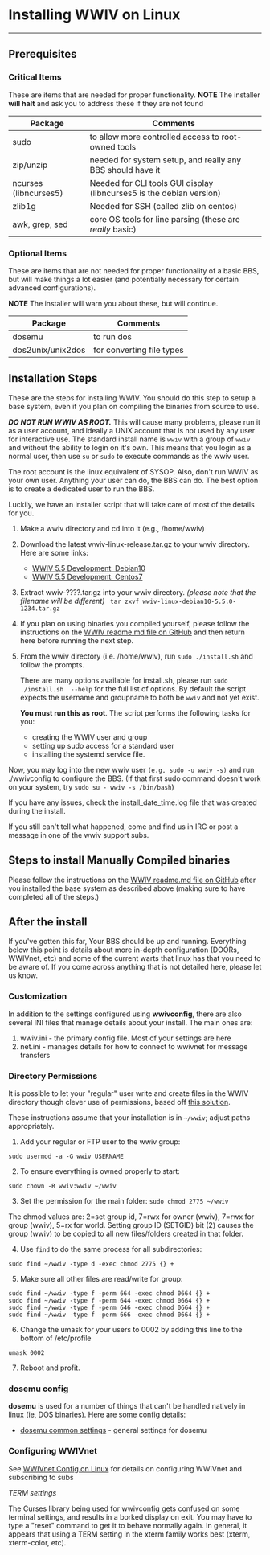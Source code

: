 # Installing WWIV on Linux
***

## Prerequisites

### Critical Items
These are items that are needed for proper functionality.
**NOTE** The installer **will halt** and ask you to address these if they are not found

Package | Comments
------- | ----------
sudo | to allow more controlled access to root-owned tools
zip/unzip | needed for system setup, and really any BBS should have it
ncurses (libncurses5)| Needed for CLI tools GUI display (libncurses5 is the debian version)
zlib1g | Needed for SSH (called zlib on centos)
awk, grep, sed | core OS tools for line parsing (these are _really_ basic)




### Optional Items
These are items that are not needed for proper functionality of a basic BBS, but will make things
a lot easier (and potentially necessary for certain advanced configurations).

**NOTE** The installer will warn you about these, but will continue.

Package | Comments
------- | ----------
dosemu | to run dos|based doors and utilities  
dos2unix/unix2dos | for converting file types  




## Installation Steps

These are the steps for installing WWIV.  You should do this step to setup
a base system, even if you plan on compiling the binaries from source to use.

_**DO NOT RUN WWIV AS ROOT.**_ This will cause many problems, please run it
as a user account, and ideally a UNIX account that is not used by any
user for interactive use.  The standard install name is ```wwiv``` with
a group of ```wwiv``` and without the ability to login on it's own.  This
means that you login as a normal user, then use ```su``` or ```sudo``` to
execute commands as the wwiv user.

The root account is the linux equivalent of SYSOP. Also, don't run WWIV
as your own user. Anything your user can do, the BBS can do. The best
option is to create a dedicated user to run the BBS.

Luckily, we have an installer script that will take care of most of the
details for you.

1. Make a wwiv directory and cd into it (e.g., /home/wwiv)   

2. Download the latest wwiv-linux-release.tar.gz to your wwiv directory.
   Here are some links: 
     * [WWIV 5.5 Development: Debian10](https://build.wwivbbs.org/jenkins/job/wwiv/label=linux-debian10/lastSuccessfulBuild/)
     * [WWIV 5.5 Development: Centos7](https://build.wwivbbs.org/jenkins/job/wwiv/label=linux-centos7/lastSuccessfulBuild/)  
3. Extract wwiv-????.tar.gz into your wwiv directory.
   *(please note that the filename will be different)* 
       ```
		   tar zxvf wwiv-linux-debian10-5.5.0-1234.tar.gz```   
4. If you plan on using binaries you compiled yourself, please follow the
   instructions on the [WWIV readme.md file on GitHub](https://github.com/wwivbbs/wwiv#building-on-linux)
   and then return here before running the next step.

5. From the wwiv directory (i.e. /home/wwiv), run ``sudo ./install.sh`` and
   follow the prompts.

   There are many options available for install.sh,
   please run ```sudo ./install.sh  --help``` for the full list of options. 
   By default the script expects the username and groupname to both be 
   ```wwiv``` and not yet exist.

   **You must run this as root**.  The script performs the following tasks
   for you:

   * creating the WWIV user and group
   * setting up sudo access for a standard user
   * installing the systemd service file.  

Now, you may log into the new wwiv user ``(e.g, sudo -u wwiv -s)`` and run ./wwivconfig
to configure the BBS.
(If that first sudo command doesn't work on your system, try 
```sudo su - wwiv -s /bin/bash```)

If you have any issues, check the install_date_time.log file that was created
during the install.  

If you still can't tell what happened, come and find us in IRC or post a message
in one of the wwiv support subs.

## Steps to install Manually Compiled binaries

Please follow the instructions on the 
[WWIV readme.md file on GitHub](https://github.com/wwivbbs/wwiv#building-one-linux)
after you installed the base system as described above (making sure to have
completed all of the steps.)

## After the install

If you've gotten this far, Your BBS should be up and running. Everything below
this point is details about more in-depth configuration (DOORs, WWIVnet, etc) 
and some of the current warts that linux has that you need to be aware of. 
If you come across anything that is not detailed here, please let us know.

### Customization
In addition to the settings configured using **wwivconfig**, there are also 
several INI files that manage details about your install.  The main ones are:

1. wwiv.ini - the primary config file.  Most of your settings are here
1. net.ini - manages details for how to connect to wwivnet for message transfers

### Directory Permissions

It is possible to let your "regular" user write and create files in the WWIV 
directory though clever use of permissions, based off [this solution](https://askubuntu.com/questions/647392/user-access-to-ftp-and-at-same-time-set-www-data-as-owner-group).  

These instructions assume that your installation is in `~/wwiv`; adjust paths appropriately.

1. Add your regular or FTP user to the wwiv group: 

`sudo usermod -a -G wwiv USERNAME`

2. To ensure everything is owned properly to start: 

`sudo chown -R wwiv:wwiv ~/wwiv`

3. Set the permission for the main folder: `sudo chmod 2775 ~/wwiv`

The chmod values are: 2=set group id, 7=rwx for owner (wwiv), 7=rwx for group 
(wwiv), 5=rx for world.  Setting group ID (SETGID) bit (2) causes the group 
(wwiv) to be copied to all new files/folders created in that folder. 

4. Use `find` to do the same process for all subdirectories: 

`sudo find ~/wwiv -type d -exec chmod 2775 {} +`

5. Make sure all other files are read/write for group: 

`sudo find ~/wwiv -type f -perm 664 -exec chmod 0664 {} +`  
`sudo find ~/wwiv -type f -perm 644 -exec chmod 0664 {} +`  
`sudo find ~/wwiv -type f -perm 646 -exec chmod 0664 {} +`  
`sudo find ~/wwiv -type f -perm 666 -exec chmod 0664 {} +`  

6. Change the umask for your users to 0002 by adding this line to the bottom of /etc/profile

`umask 0002`

7. Reboot and profit.

### dosemu config 

**dosemu** is used for a number of things that can't be handled natively in
linux (ie, DOS binaries). Here are some config details: 

* [dosemu common settings](../cfg/dosemu.md) - general settings for dosemu  

### Configuring WWIVnet 
See [WWIVnet Config on Linux](../network/wwivnet_linux.md) for details on
configuring WWIVnet and subscribing to subs

_TERM settings_

The Curses library being used for wwivconfig gets confused on some terminal
settings, and results in a borked display on exit. You may have to type a
"reset" command to get it to behave normally again. In general, it appears
that using a TERM setting in the xterm family works best (xterm, 
xterm-color, etc).

